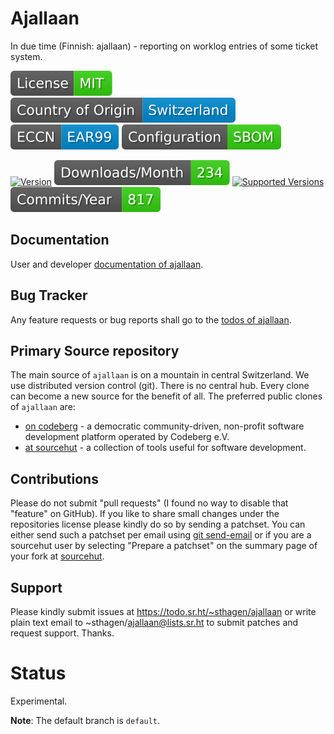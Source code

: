# Ajallaan

In due time (Finnish: ajallaan) - reporting on worklog entries of some ticket system.

[![License](docs/badges/license-spdx-mit.svg)](https://git.sr.ht/~sthagen/ajallaan/tree/default/item/LICENSE)
[![Country of Origin](docs/badges/country-of-origin-name-switzerland-neutral.svg)](https://git.sr.ht/~sthagen/ajallaan/tree/default/item/COUNTRY-OF-ORIGIN)
[![Export Classification Control Number (ECCN)](docs/badges/export-control-classification-number_eccn-ear99-neutral.svg)](https://git.sr.ht/~sthagen/ajallaan/tree/default/item/EXPORT-CONTROL-CLASSIFICATION-NUMBER)
[![Configuration](docs/badges/configuration-sbom.svg)](https://git.sr.ht/~sthagen/ajallaan/tree/default/item/docs/third-party/README.md)

[![Version](https://img.shields.io/pypi/v/ajallaan.svg?style=flat)](https://pypi.python.org/pypi/ajallaan/)
[![Downloads](docs/badges/downloads-per-month.svg)](https://pepy.tech/project/ajallaan)
[![Supported Versions](https://img.shields.io/pypi/pyversions/ajallaan.svg?style=flat)](https://pypi.python.org/pypi/ajallaan/)
[![Maintenance Status](docs/badges/commits-per-year.svg)](https://git.sr.ht/~sthagen/ajallaan/log)

## Documentation

User and developer [documentation of ajallaan](https://codes.dilettant.life/docs/ajallaan).

## Bug Tracker

Any feature requests or bug reports shall go to the [todos of ajallaan](https://todo.sr.ht/~sthagen/ajallaan).

## Primary Source repository

The main source of `ajallaan` is on a mountain in central Switzerland.
We use distributed version control (git).
There is no central hub.
Every clone can become a new source for the benefit of all.
The preferred public clones of `ajallaan` are:

* [on codeberg](https://codeberg.org/sthagen/ajallaan) - a democratic community-driven, non-profit software development platform operated by Codeberg e.V.
* [at sourcehut](https://git.sr.ht/~sthagen/ajallaan) - a collection of tools useful for software development.

## Contributions

Please do not submit "pull requests" (I found no way to disable that "feature" on GitHub).
If you like to share small changes under the repositories license please kindly do so by sending a patchset.
You can either send such a patchset per email using [git send-email](https://git-send-email.io) or 
if you are a sourcehut user by selecting "Prepare a patchset" on the summary page of your fork at [sourcehut](https://git.sr.ht/).

## Support

Please kindly submit issues at https://todo.sr.ht/~sthagen/ajallaan or write plain text email to ~sthagen/ajallaan@lists.sr.ht to submit patches and request support. Thanks.

# Status

Experimental.

**Note**: The default branch is `default`.

